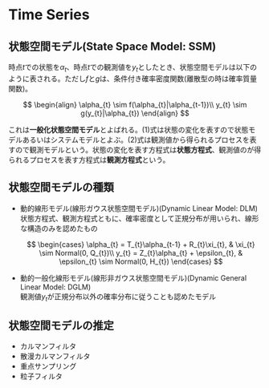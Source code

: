 # Time Series
## 状態空間モデル(State Space Model: SSM)  
時点$t$での状態を$\alpha_{t}$、時点$t$での観測値を$y_{t}$としたとき、状態空間モデルは以下のように表される。ただし$f$と$g$は、条件付き確率密度関数(離散型の時は確率質量関数)。

$$
\begin{align}
    \alpha_{t} \sim f(\alpha_{t}|\alpha_{t-1})\\
    y_{t} \sim g(y_{t}|\alpha_{t})
\end{align}
$$

これは**一般化状態空間モデル**とよばれる。(1)式は状態の変化を表すので状態モデルあるいはシステムモデルとよぶ。(2)式は観測値から得られるプロセスを表すので観測モデルという。状態の変化を表す方程式は**状態方程式**、観測値のが得られるプロセスを表す方程式は**観測方程式**という。

## 状態空間モデルの種類
* 動的線形モデル(線形ガウス状態空間モデル)(Dynamic Linear Model: DLM)  
  状態方程式、観測方程式ともに、確率密度として正規分布が用いられ、線形な構造のみを認めたもの

  $$
  \begin{cases}
    \alpha_{t} = T_{t}\alpha_{t-1} + R_{t}\xi_{t}, &  \xi_{t} \sim Normal(0, Q_{t})\\
    y_{t} = Z_{t}\alpha_{t} + \epsilon_{t}, & \epsilon_{t} \sim Normal(0, H_{t})
  \end{cases}
  $$


* 動的一般化線形モデル(線形非ガウス状態空間モデル)(Dynamic General Linear Model: DGLM)  
観測値$y_{t}$が正規分布以外の確率分布に従うことも認めたモデル

## 状態空間モデルの推定
+ カルマンフィルタ
+ 散漫カルマンフィルタ
+ 重点サンプリング
+ 粒子フィルタ